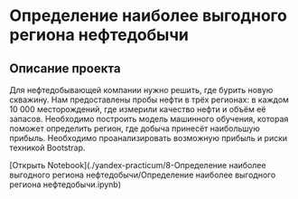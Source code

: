 # Определение наиболее выгодного региона нефтедобычи
## Описание проекта

Для нефтедобывающей компании нужно решить, где бурить новую скважину. Нам предоставлены пробы нефти в трёх регионах: в каждом 10 000 месторождений, где измерили качество нефти и объём её запасов. Необходимо построить модель машинного обучения, которая поможет определить регион, где добыча принесёт наибольшую прибыль. Необходимо проанализировать возможную прибыль и риски техникой Bootstrap.

[Открыть Notebook](./yandex-practicum/8-Определение наиболее выгодного региона нефтедобычи/Определение наиболее выгодного региона нефтедобычи.ipynb)
